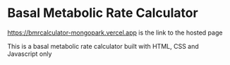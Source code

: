 # Basal Metabolic Rate  Calculator
https://bmrcalculator-mongopark.vercel.app
 is the link to the hosted page


This is a basal metabolic rate calculator built with HTML, CSS and Javascript only
